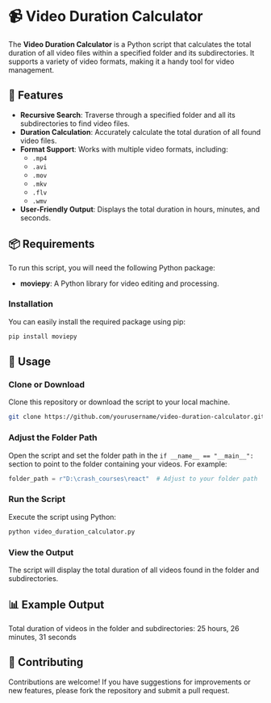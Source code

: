 # 📹 Video Duration Calculator

The **Video Duration Calculator** is a Python script that calculates the total duration of all video files within a specified folder and its subdirectories. It supports a variety of video formats, making it a handy tool for video management.

## 🎯 Features

- **Recursive Search**: Traverse through a specified folder and all its subdirectories to find video files.
- **Duration Calculation**: Accurately calculate the total duration of all found video files.
- **Format Support**: Works with multiple video formats, including:
  - `.mp4`
  - `.avi`
  - `.mov`
  - `.mkv`
  - `.flv`
  - `.wmv`
- **User-Friendly Output**: Displays the total duration in hours, minutes, and seconds.

## 📦 Requirements

To run this script, you will need the following Python package:

- **moviepy**: A Python library for video editing and processing.

### Installation

You can easily install the required package using pip:

```bash
pip install moviepy
```

## 🚀 Usage

### Clone or Download
Clone this repository or download the script to your local machine.

```bash
git clone https://github.com/yourusername/video-duration-calculator.git
```

### Adjust the Folder Path
Open the script and set the folder path in the `if __name__ == "__main__":` section to point to the folder containing your videos. For example:

```python
folder_path = r"D:\crash_courses\react"  # Adjust to your folder path
```

### Run the Script
Execute the script using Python:

```bash
python video_duration_calculator.py
```

### View the Output
The script will display the total duration of all videos found in the folder and subdirectories.

## 📊 Example Output
Total duration of videos in the folder and subdirectories: 25 hours, 26 minutes, 31 seconds

## 🎉 Contributing
Contributions are welcome! If you have suggestions for improvements or new features, please fork the repository and submit a pull request.
